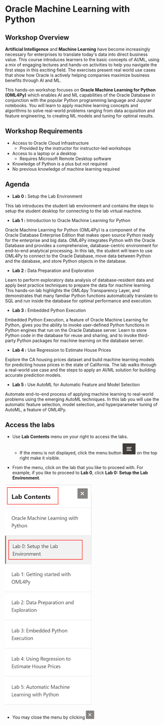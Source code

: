 # Oracle Machine Learning with Python

## Workshop Overview

**Artificial Intelligence** and **Machine Learning** have become increasingly necessary for enterprises to translate today's data into direct business value. This course introduces learners to the basic concepts of AI/ML, using a mix of engaging lectures and hands-on activities to help you navigate the first steps in this exciting field. The exercises present real world use cases that show how Oracle is actively helping companies maximize business benefits through AI and ML.

This hands-on workshop focuses on **Oracle Machine Learning for Python (OML4Py)** which enables AI and ML capabilities of the Oracle Database in conjunction with the popular Python programming language and Jupyter notebooks.  You will learn to apply machine learning concepts and algorithms to solve real-world problems ranging from data acquisition and feature engineering, to creating ML models and tuning for optimal results.

## Workshop Requirements

* Access to Oracle Cloud Infrastructure
    * Provided by the instructor for instructor-led workshops
* Access to a laptop or a desktop
    * Requires Microsoft Remote Desktop software
* Knowledge of Python is a plus but not required
* No previous knowledge of machine learning required

## Agenda

- **Lab 0 :** Setup the Lab Environment

This lab introduces the student lab environment and contains the steps to setup the student desktop for connecting to the lab virtual machine.

- **Lab 1 :** Introduction to Oracle Machine Learning for Python

Oracle Machine Learning for Python (OML4Py) is a component of the Oracle Database Enterprise Edition that makes open source Python ready for the enterprise and big data. OML4Py integrates Python with the Oracle Database and provides a comprehensive, database-centric environment for end-to-end analytical processing. In this lab, the student will learn to use OML4Py to connect to the Oracle Database, move data between Python and the database, and store Python objects in the database.

- **Lab 2 :** Data Preparation and Exploration

Learn to perform exploratory data analysis of database-resident data and apply best practice techniques to prepare the data for machine learning. This hands-on lab highlights the OML4py Transparency Layer, and demonstrates that many familiar Python functions automatically translate to SQL and run inside the database for optimal performance and execution.

- **Lab 3 :** Embedded Python Execution

Embedded Python Execution, a feature of Oracle Machine Learning for Python, gives you the ability to invoke user-defined Python functions in Python engines that run on the Oracle Database server. Learn to store Python code in the database for reuse and sharing, and to invoke third-party Python packages for machine learning on the database server.

- **Lab 4 :** Use Regression to Estimate House Prices

Explore the CA housing prices dataset and build machine learning models for predicting house prices in the state of California. The lab walks through a real-world use case and the steps to apply an AI/ML solution for building accurate prediction models.

- **Lab 5 :** Use AutoML for Automatic Feature and Model Selection

Automate end-to-end process of applying machine learning to real-world problems using the emerging AutoML techniques. In this lab you will use the automatic feature selection, model selection, and hyperparameter tuning of AutoML, a feature of OML4Py.

## Access the labs

- Use **Lab Contents** menu on your right to access the labs.
    - If the menu is not displayed, click the menu button ![](./images/menu-button.png) on the top right  make it visible.

- From the menu, click on the lab that you like to proceed with. For example, if you like to proceed to **Lab 0**, click **Lab 0: Setup the Lab Environment**.

![](./images/menu.png "")

- You may close the menu by clicking ![](./images/menu-close.png "")
